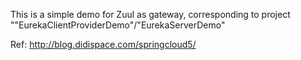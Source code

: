 This is a simple demo for Zuul as gateway, corresponding to project ""EurekaClientProviderDemo"/"EurekaServerDemo"

Ref:
    http://blog.didispace.com/springcloud5/